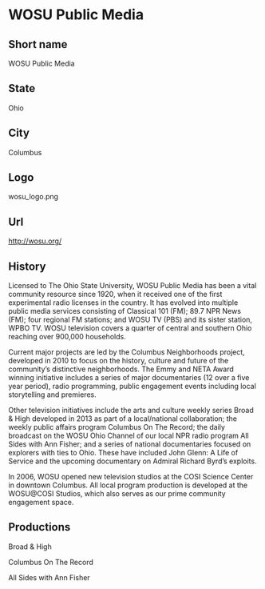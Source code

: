 # WOSU Public Media

## Short name

WOSU Public Media

## State

Ohio

## City

Columbus

## Logo

wosu\_logo.png

## Url

http://wosu.org/

## History

Licensed to The Ohio State University, WOSU Public Media has been
a vital community resource since 1920, when it received one of the first experimental
radio licenses in the country. It has evolved into multiple public media services
consisting of Classical 101 (FM); 89.7 NPR News (FM); four regional FM stations;
and WOSU TV (PBS) and its sister station, WPBO TV. WOSU television covers a quarter
of central and southern Ohio reaching over 900,000 households.

Current major
projects are led by the Columbus Neighborhoods project, developed in 2010 to focus
on the history, culture and future of the community’s distinctive neighborhoods.
The Emmy and NETA Award winning initiative includes a series of major documentaries
(12 over a five year period), radio programming, public engagement events including
local storytelling and premieres.

Other television initiatives include the arts
and culture weekly series Broad & High developed in 2013 as part of a local/national
collaboration; the weekly public affairs program Columbus On The Record; the daily
broadcast on the WOSU Ohio Channel of our local NPR radio program All Sides with
Ann Fisher; and a series of national documentaries focused on explorers with ties
to Ohio.  These have included John Glenn: A Life of Service and the upcoming documentary
on Admiral Richard Byrd’s exploits.

In 2006, WOSU opened new television studios
at the COSI Science Center in downtown Columbus. All local program production
is developed at the WOSU@COSI Studios, which also serves as our prime community
engagement space.


## Productions

Broad & High

Columbus On The Record

All Sides with Ann Fisher


